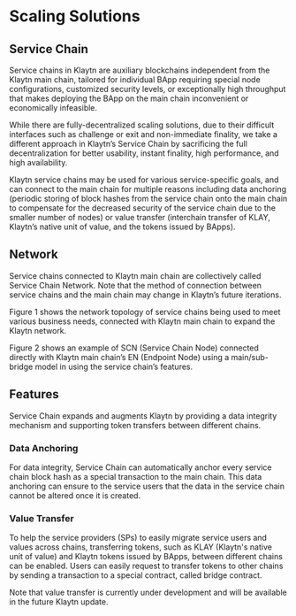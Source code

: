 # Scaling Solutions

## Service Chain

Service chains in Klaytn are auxiliary blockchains independent from the Klaytn main chain, tailored for individual BApp requiring special node configurations, customized security levels, or exceptionally high throughput that makes deploying the BApp on the main chain inconvenient or economically infeasible.

While there are fully-decentralized scaling solutions, due to their difficult interfaces such as challenge or exit and non-immediate finality, we take a different approach in Klaytn’s Service Chain by sacrificing the full decentralization for better usability, instant finality, high performance, and high availability.

Klaytn service chains may be used for various service-specific goals, and can connect to the main chain for multiple reasons including data anchoring \(periodic storing of block hashes from the service chain onto the main chain to compensate for the decreased security of the service chain due to the smaller number of nodes\) or value transfer \(interchain transfer of KLAY, Klaytn’s native unit of value, and the tokens issued by BApps\).

## Network

Service chains connected to Klaytn main chain are collectively called Service Chain Network. Note that the method of connection between service chains and the main chain may change in Klaytn’s future iterations.

Figure 1 shows the network topology of service chains being used to meet various business needs, connected with Klaytn main chain to expand the Klaytn network.

Figure 2 shows an example of SCN \(Service Chain Node\) connected directly with Klaytn main chain’s EN \(Endpoint Node\) using a main/sub-bridge model in using the service chain’s features.

## Features

Service Chain expands and augments Klaytn by providing a data integrity mechanism and supporting token transfers between different chains.

### Data Anchoring

For data integrity, Service Chain can automatically anchor every service chain block hash as a special transaction to the main chain. This data anchoring can ensure to the service users that the data in the service chain cannot be altered once it is created.

### Value Transfer

To help the service providers \(SPs\) to easily migrate service users and values across chains, transferring tokens, such as KLAY \(Klaytn's native unit of value\) and Klaytn tokens issued by BApps, between different chains can be enabled. Users can easily request to transfer tokens to other chains by sending a transaction to a special contract, called bridge contract.

Note that value transfer is currently under development and will be available in the future Klaytn update.

